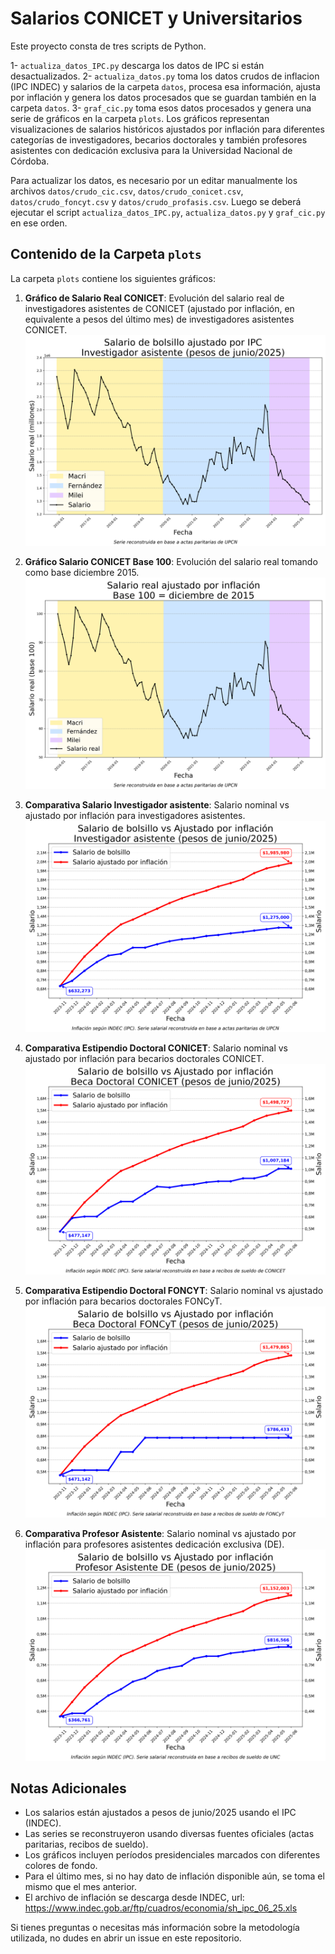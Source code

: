 # Salarios CONICET y Universitarios

Este proyecto consta de tres scripts de Python.

1- `actualiza_datos_IPC.py` descarga los datos de IPC si están desactualizados.
2- `actualiza_datos.py` toma los datos crudos de inflacion (IPC INDEC) y salarios de la carpeta `datos`, procesa esa información, ajusta por inflación y genera los datos procesados que se guardan también en la carpeta `datos`.
3- `graf_cic.py` toma esos datos procesados y genera una serie de gráficos en la carpeta `plots`. Los gráficos representan visualizaciones de salarios históricos ajustados por inflación para diferentes categorías de investigadores, becarios doctorales y también profesores asistentes con dedicación exclusiva para la Universidad Nacional de Córdoba.

Para actualizar los datos, es necesario por un editar manualmente los archivos `datos/crudo_cic.csv`, `datos/crudo_conicet.csv`, `datos/crudo_foncyt.csv` y `datos/crudo_profasis.csv`. Luego se deberá ejecutar el script `actualiza_datos_IPC.py`, `actualiza_datos.py` y `graf_cic.py` en ese orden.

## Contenido de la Carpeta `plots`

La carpeta `plots` contiene los siguientes gráficos:

1. **Gráfico de Salario Real CONICET**: Evolución del salario real de investigadores asistentes de CONICET (ajustado por inflación, en equivalente a pesos del último mes) de investigadores asistentes CONICET. 
![Salario Real CONICET](./plots/grafico_salarios_CIC.png)

2. **Gráfico Salario CONICET Base 100**: Evolución del salario real tomando como base diciembre 2015. 
![Salario Base 100](./plots/grafico_indice_base_100.png)

3. **Comparativa Salario Investigador asistente**: Salario nominal vs ajustado por inflación para investigadores asistentes. 
![Comparativa Investigadores CONICET](./plots/grafico_nominal_vs_ajustado_cic.png)

4. **Comparativa Estipendio Doctoral CONICET**: Salario nominal vs ajustado por inflación para becarios doctorales CONICET. 
![Comparativa Beca Doctoral CONICET](./plots/grafico_nominal_vs_ajustado_conicet.png)

4. **Comparativa Estipendio Doctoral FONCYT**: Salario nominal vs ajustado por inflación para becarios doctorales FONCyT.
![Comparativa Beca Doctoral FONCyT](./plots/grafico_nominal_vs_ajustado_foncyt.png)

6. **Comparativa Profesor Asistente**: Salario nominal vs ajustado por inflación para profesores asistentes dedicación exclusiva (DE). ![Comparativa Profesor Asistente](./plots/grafico_nominal_vs_ajustado_profasis.png)


## Notas Adicionales

- Los salarios están ajustados a pesos de junio/2025 usando el IPC (INDEC).
- Las series se reconstruyeron usando diversas fuentes oficiales (actas paritarias, recibos de sueldo).
- Los gráficos incluyen períodos presidenciales marcados con diferentes colores de fondo.
- Para el último mes, si no hay dato de inflación disponible aún, se toma el mismo que el mes anterior.
- El archivo de inflación se descarga desde INDEC, url: https://www.indec.gob.ar/ftp/cuadros/economia/sh_ipc_06_25.xls

Si tienes preguntas o necesitas más información sobre la metodología utilizada, no dudes en abrir un issue en este repositorio.